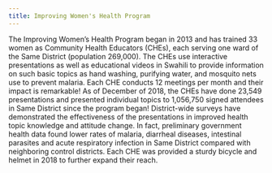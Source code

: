 ```yaml
---
title: Improving Women's Health Program
---
```

The Improving Women’s Health Program began in 2013 and has trained 33 women as Community Health Educators (CHEs), each serving one ward of the Same District (population 269,000). The CHEs use interactive presentations as well as educational videos in Swahili to provide information on such basic topics as hand washing, purifying water, and mosquito nets use to prevent malaria. Each CHE conducts 12 meetings per month and their impact is remarkable! As of December of 2018, the CHEs have done 23,549 presentations and presented individual topics to 1,056,750 signed attendees in Same District since the program began! District-wide surveys have demonstrated the effectiveness of the presentations in improved health topic knowledge and attitude change. In fact, preliminary government health data found lower rates of malaria, diarrheal diseases, intestinal parasites and acute respiratory infection in Same District compared with neighboring control districts. Each CHE was provided a sturdy bicycle and helmet in 2018 to further expand their reach.